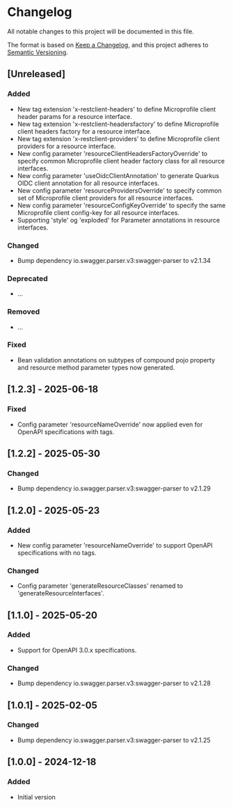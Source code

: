 Changelog
=========

All notable changes to this project will be documented in this file.

The format is based on [Keep a Changelog](https://keepachangelog.com/en/1.1.0/),
and this project adheres to [Semantic Versioning](https://semver.org/spec/v2.0.0.html).

## [Unreleased]

### Added
- New tag extension 'x-restclient-headers' to define Microprofile client header params for a resource interface.
- New tag extension 'x-restclient-headersfactory' to define Microprofile client headers factory for a resource interface.
- New tag extension 'x-restclient-providers' to define Microprofile client providers for a resource interface.
- New config parameter 'resourceClientHeadersFactoryOverride' to specify common Microprofile client header factory class for all resource interfaces.
- New config parameter 'useOidcClientAnnotation' to generate Quarkus OIDC client annotation for all resource interfaces.
- New config parameter 'resourceProvidersOverride' to specify common set of Microprofile client providers for all resource interfaces.
- New config parameter 'resourceConfigKeyOverride' to specify the same Microprofile client config-key for all resource interfaces.
- Supporting 'style' og 'exploded' for Parameter annotations in resource interfaces.

### Changed
- Bump dependency io.swagger.parser.v3:swagger-parser to v2.1.34

### Deprecated
- ...

### Removed
- ...

### Fixed
- Bean validation annotations on subtypes of compound pojo property and resource method parameter types now generated.

## [1.2.3] - 2025-06-18

### Fixed
- Config parameter 'resourceNameOverride' now applied even for OpenAPI specifications with tags.

## [1.2.2] - 2025-05-30

### Changed
- Bump dependency io.swagger.parser.v3:swagger-parser to v2.1.29

## [1.2.0] - 2025-05-23

### Added
- New config parameter 'resourceNameOverride' to support OpenAPI specifications with no tags.
### Changed
- Config parameter 'generateResourceClasses' renamed to 'generateResourceInterfaces'.
 
## [1.1.0] - 2025-05-20

### Added
- Support for OpenAPI 3.0.x specifications.

### Changed
- Bump dependency io.swagger.parser.v3:swagger-parser to v2.1.28

## [1.0.1] - 2025-02-05

### Changed
- Bump dependency io.swagger.parser.v3:swagger-parser to v2.1.25

## [1.0.0] - 2024-12-18

### Added
- Initial version

